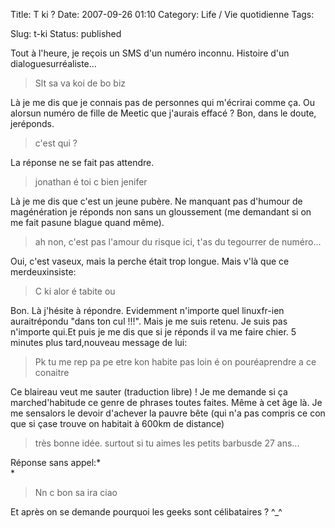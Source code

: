 Title: T ki ?
Date: 2007-09-26 01:10
Category: Life / Vie quotidienne
Tags:

Slug: t-ki
Status: published

Tout à l'heure, je reçois un SMS d'un numéro inconnu. Histoire d'un dialoguesurréaliste...

> <div class="\"hitcitation\"">
>
> Slt sa va koi de bo biz
>
> </div>

Là je me dis que je connais pas de personnes qui m'écrirai comme ça. Ou alorsun numéro de fille de Meetic que j'aurais effacé ? Bon, dans le doute, jeréponds.  

> <div class="\"hitcitation\"">
>
> c'est qui ?
>
> </div>

La réponse ne se fait pas attendre.  

> <div class="\"hitcitation\"">
>
> jonathan é toi c bien jenifer
>
> </div>

Là je me dis que c'est un jeune pubère. Ne manquant pas d'humour de magénération je réponds non sans un gloussement (me demandant si on me fait pasune blague quand même).  

> <div class="\"hitcitation\"">
>
> ah non, c'est pas l'amour du risque ici, t'as du tegourrer de numéro...
>
> </div>

Oui, c'est vaseux, mais la perche était trop longue. Mais v'là que ce merdeuxinsiste:  

> <div class="\"hitcitation\"">
>
> C ki alor é tabite ou
>
> </div>

Bon. Là j'hésite à répondre. Evidemment n'importe quel linuxfr-ien auraitrépondu "dans ton cul !!!". Mais je me suis retenu. Je suis pas n'importe qui.Et puis je me dis que si je réponds il va me faire chier. 5 minutes plus tard,nouveau message de lui:  

> <div class="\"hitcitation\"">
>
> Pk tu me rep pa pe etre kon habite pas loin é on pouréaprendre a ce conaitre
>
> </div>

Ce blaireau veut me sauter (traduction libre) ! Je me demande si ça marched'habitude ce genre de phrases toutes faites. Même à cet âge là. Je me sensalors le devoir d'achever la pauvre bête (qui n'a pas compris ce con que si çase trouve on habitait à 600km de distance)  

> <div class="\"hitcitation\"">
>
> très bonne idée. surtout si tu aimes les petits barbusde 27 ans...
>
> </div>

Réponse sans appel:*  
*

> <div class="\"hitcitation\"">
>
> Nn c bon sa ira ciao
>
> </div>

Et après on se demande pourquoi les geeks sont célibataires ? \^\_\^

